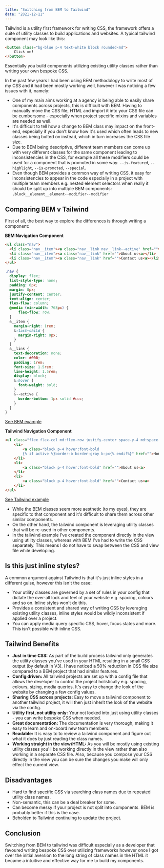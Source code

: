 ```yaml
---
title: "Switching from BEM to Tailwind"
date: "2021-12-11"
---
```


Tailwind is a utility first framework for writing CSS, the framework offers a suite of utility classes to build applications and websites. A typical tailwind component may look like this:

```html
<button class="bg-blue p-4 text-white block rounded-md">
    Click me!
</button>
```

Essentially you build components utilizing existing utility classes rather than writing your own bespoke CSS.

In the past few years I had been using BEM methodology to write most of my CSS and it had been mostly working well, however I was noticing a few issues with it, namely:

- One of my main aims working at a agency is being able to easily share components across projects, this is difficult with BEM. Having to manually move the CSS file, HTML and import it into your CSS file can be cumbersome - especially when project specific mixins and variables are needed as well.
- It's difficult to tell how a change to BEM class may impact on the front-end, especially if you don't know how it's used which often leads to new classes being bolted on instead, which in turn increases the CSS file size.
- Due to BEM being descriptive, different team members can come up with very different classes for the same component leading to inconsistencies in the CSS, for example all these modifiers could  be used for a component that is promoted in some way: ```--is-featured```, ```--highlight```, ```--is-promoted```, ```--special```. 
- Even though BEM provides a common way of writing CSS, it easy for inconsistencies to appear in the code especially in a project with multiple team members e.g. nested element selectors when really it should be split up into multiple BEM components: ```.block__element__element--modifier--modifier```

<h2>Comparing BEM v Tailwind</h2>

First of all, the best way to explore the differences is through writing a component:

**BEM Navigation Component**

```html
<ul class="nav">
  <li class="nav__item"><a class="nav__link nav__link--active" href="">Home<a></li>
  <li class="nav__item"><a class="nav__link" href="">About us<a></li>
  <li class="nav__item"><a class="nav__link" href="">Contact us<a></li>
</ul>
```

```scss
.nav {
  display: flex;
  list-style-type: none;
  padding: 0px;
  margin: 0px;
  justify-content: center;
  text-align: center;
  flex-flow: column;
  @media (min-width: 768px) {
      flex-flow: row;
  }
  &__item {
    margin-right: 1rem;
    &:last-child {
      margin-right: 0px;
    }
  }
  &__link {
    text-decoration: none;
    color: #000;
    padding: 1rem;
    font-size: 1.5rem;
    line-height: 1.5rem;
    display: block;
    &:hover {
      font-weight: bold;
    }
    &--active {
      border-bottom: 1px solid #ccc;
    }
  }
}
```
<a href="https://codepen.io/cjloff/pen/MWEjRer" target="_blank">See BEM example</a>

**Tailwind Navigation Component**

```html
<ul class="flex flex-col md:flex-row justify-center space-y-4 md:space-y-0 md:space-x-4 text-center text-2xl">
    <li>
        <a class="block p-4 hover:font-bold 
        {% if active %}border-b border-gray b-px{% endif%}" href="">Home<a>
    </li>
    <li>
        <a class="block p-4 hover:font-bold" href="">About us<a> 
    </li>
    <li>
        <a class="block p-4 hover:font-bold" href="">Contact us<a>
    </li>
</ul>
```
<a href="https://codepen.io/cjloff/pen/BawLbqa" target="_blank">See Tailwind example</a>

- While the BEM classes seem more aesthetic (to my eyes), they are specific to that component and it's difficult to share them across other similar components.
- On the other hand, the tailwind component is leveraging utility classes that will be re-used in other components.
- In the tailwind example I've created the component directly in the view using utility classes, whereas with BEM I've had to write the CSS separately. This means I do not have to swap between the CSS and view file while developing.

<h2>Is this just inline styles?</h2>

A common argument against Tailwind is that it's just inline styles in a different guise, however this isn't the case:

- Your utility classes are governed by a set of rules in your config that dictate the over-all look and feel of your website e.g. spacing, colours and so on. Inline styles won't do this.
- Provides a consistent and shared way of writing CSS by leveraging existing utility classes, inline styles would be wildly inconsistent if applied over a project.
- You can apply media query specific CSS, hover, focus states and more. This isn't possible with inline CSS.

<h2>Tailwind Benefits</h2>

- **Just in time CSS:** As part of the build process tailwind only generates the utility classes you've used in your HTML resulting in a small CSS output (by default in V3). I have noticed a 50% reduction in CSS file size compared to a BEM project that had similar features.
- **Config driven:** All tailwind projects are set up with a config file that allows the developer to control the project holistically e.g. spacing, colours, sizing, media queries. It's easy to change the look of the website by changing a few config values.
- **Sharing CSS across projects:** Easy to move a tailwind component to another tailwind project, it will then just inherit the look of the website via the config.
- **Utility first, not utility only:** Your not locked into just using utility classes - you can write bespoke CSS when needed.
- **Great documentation:** The documentation is very thorough, making it easy to learn and on-board new team members.
- **Readable:** It is easy to to review a tailwind component and figure out what it does by just reading the class names.
- **Working straight in the view/HTML:** As you will be mostly using existing utility classes you'll be working directly in the view rather than also working in a separate CSS file. Also, because you compose your CSS directly in the view you can be sure the changes you make will only effect the current view.

<h2>Disadvantages</h2>

- Hard to find specific CSS via searching class names due to repeated utility class names.
- Non-semantic, this can be a deal breaker for some.
- Can become messy if your project is not split into components. BEM is probably better if this is the case.
- Beholden to Tailwind continuing to update the project.

<h2>Conclusion</h2>

Switching from BEM to tailwind was difficult especially as a developer that favoured writing bespoke CSS over utilizing frameworks however once I got over the initial aversion to the long string of class names in the HTML it  became a intuitive and effective way for me to build my components.





